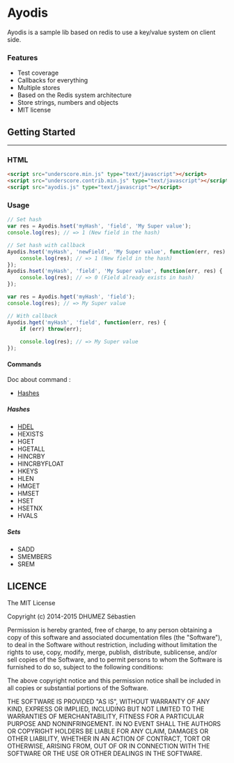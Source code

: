 # Ayodis

Ayodis is a sample lib based on redis to use a key/value system on client side.


### Features
    
- Test coverage
- Callbacks for everything
- Multiple stores
- Based on the Redis system architecture 
- Store strings, numbers and objects
- MIT license

## Getting Started

___________________________________________________________________________


### HTML

```html
<script src="underscore.min.js" type="text/javascript"></script>
<script src="underscore.contrib.min.js" type="text/javascript"></script>
<script src="ayodis.js" type="text/javascript"></script>
```


### Usage

```javascript
// Set hash
var res = Ayodis.hset('myHash', 'field', 'My Super value');
console.log(res); // => 1 (New field in the hash)

// Set hash with callback
Ayodis.hset('myHash', 'newField', 'My Super value', function(err, res) {
    console.log(res); // => 1 (New field in the hash)
});
Ayodis.hset('myHash', 'field', 'My Super value', function(err, res) {
    console.log(res); // => 0 (Field already exists in hash)
});

var res = Ayodis.hget('myHash', 'field');
console.log(res); // => My Super value

// With callback
Ayodis.hget('myHash', 'field', function(err, res) {
    if (err) throw(err);
    
    console.log(res); // => My Super value
});

```

#### Commands

Doc about command : 

- [Hashes](doc/HASHES.md)

##### Hashes

- [HDEL](doc/hashes/HDEL.md)
- HEXISTS
- HGET
- HGETALL
- HINCRBY
- HINCRBYFLOAT
- HKEYS
- HLEN
- HMGET
- HMSET
- HSET
- HSETNX
- HVALS

##### Sets

- SADD
- SMEMBERS
- SREM

## LICENCE

The MIT License

Copyright (c) 2014-2015 DHUMEZ Sébastien

Permission is hereby granted, free of charge, to any person obtaining a copy of this software and associated documentation files (the "Software"), to deal in the Software without restriction, including without limitation the rights to use, copy, modify, merge, publish, distribute, sublicense, and/or sell copies of the Software, and to permit persons to whom the Software is furnished to do so, subject to the following conditions:

The above copyright notice and this permission notice shall be included in all copies or substantial portions of the Software.

THE SOFTWARE IS PROVIDED "AS IS", WITHOUT WARRANTY OF ANY KIND, EXPRESS OR IMPLIED, INCLUDING BUT NOT LIMITED TO THE WARRANTIES OF MERCHANTABILITY, FITNESS FOR A PARTICULAR PURPOSE AND NONINFRINGEMENT. IN NO EVENT SHALL THE AUTHORS OR COPYRIGHT HOLDERS BE LIABLE FOR ANY CLAIM, DAMAGES OR OTHER LIABILITY, WHETHER IN AN ACTION OF CONTRACT, TORT OR OTHERWISE, ARISING FROM, OUT OF OR IN CONNECTION WITH THE SOFTWARE OR THE USE OR OTHER DEALINGS IN THE SOFTWARE.